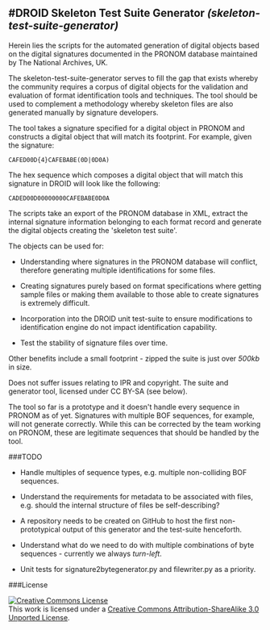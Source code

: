#DROID Skeleton Test Suite Generator *(skeleton-test-suite-generator)*
---

Herein lies the scripts for the automated generation of digital 
objects based on the digital signatures documented in the PRONOM database 
maintained by The National Archives, UK. 

The skeleton-test-suite-generator serves to fill the gap that exists whereby 
the community requires a corpus of digital objects for the validation and
evaluation of format identification tools and techniques. The tool 
should be used to complement a methodology whereby skeleton 
files are also generated manually by signature developers. 

The tool takes a signature specified for a digital object in PRONOM and 
constructs a digital object that will match its footprint. For example, 
given the signature:

    CAFED00D{4}CAFEBABE(0D|0D0A)

The hex sequence which composes a digital object that will match 
this signature in DROID will look like the following:

    CADED00D00000000CAFEBABE0D0A

The scripts take an export of the PRONOM database in XML, extract the 
internal signature information belonging to each format record and 
generate the digital objects creating the 'skeleton test suite'. 

The objects can be used for:

* Understanding where signatures in the PRONOM database will conflict, 
therefore generating multiple identifications for some files. 

* Creating signatures purely based on format specifications where 
getting sample files or making them available to those able to create
signatures is extremely difficult.

* Incorporation into the DROID unit test-suite to ensure modifications 
to identification engine do not impact identification capability. 

* Test the stability of signature files over time.

Other benefits include a small footprint - zipped the suite is just over 
*500kb* in size. 

Does not suffer issues relating to IPR and copyright. The suite and 
generator tool, licensed under CC BY-SA (see below).

The tool so far is a prototype and it doesn't handle every sequence in 
PRONOM as of yet. Signatures with multiple BOF sequences, for example, 
will not generate correctly. While this can be corrected by the team 
working on PRONOM, these are legitimate sequences that should be handled 
by the tool. 

###TODO

* Handle multiples of sequence types, e.g. multiple non-colliding BOF 
sequences.

* Understand the requirements for metadata to be associated with files, 
e.g. should the internal structure of files be self-describing?

* A repository needs to be created on GitHub to host the first 
non-prototypical output of this generator and the test-suite henceforth.

* Understand what do we need to do with multiple combinations of byte 
sequences - currently we always *turn-left*.  

* Unit tests for signature2bytegenerator.py and filewriter.py as a priority.

###License

<a rel="license" href="http://creativecommons.org/licenses/by-sa/3.0/"><img alt="Creative Commons License" style="border-width:0" src="http://i.creativecommons.org/l/by-sa/3.0/80x15.png" /></a><br />This work is licensed under a <a rel="license" href="http://creativecommons.org/licenses/by-sa/3.0/">Creative Commons Attribution-ShareAlike 3.0 Unported License</a>.
